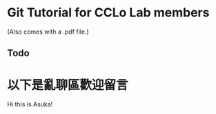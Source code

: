 # Git Tutorial for CCLo Lab members

(Also comes with a .pdf file.)

## Todo

# 以下是亂聊區歡迎留言

Hi this is Asuka!
